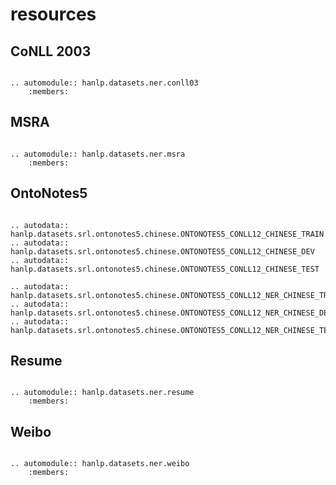 # resources

## CoNLL 2003

```{eval-rst}

.. automodule:: hanlp.datasets.ner.conll03
    :members:

```

## MSRA

```{eval-rst}

.. automodule:: hanlp.datasets.ner.msra
    :members:

```

## OntoNotes5

```{eval-rst}

.. autodata:: hanlp.datasets.srl.ontonotes5.chinese.ONTONOTES5_CONLL12_CHINESE_TRAIN
.. autodata:: hanlp.datasets.srl.ontonotes5.chinese.ONTONOTES5_CONLL12_CHINESE_DEV
.. autodata:: hanlp.datasets.srl.ontonotes5.chinese.ONTONOTES5_CONLL12_CHINESE_TEST

.. autodata:: hanlp.datasets.srl.ontonotes5.chinese.ONTONOTES5_CONLL12_NER_CHINESE_TRAIN
.. autodata:: hanlp.datasets.srl.ontonotes5.chinese.ONTONOTES5_CONLL12_NER_CHINESE_DEV
.. autodata:: hanlp.datasets.srl.ontonotes5.chinese.ONTONOTES5_CONLL12_NER_CHINESE_TEST

```

## Resume

```{eval-rst}

.. automodule:: hanlp.datasets.ner.resume
    :members:
```

## Weibo


```{eval-rst}

.. automodule:: hanlp.datasets.ner.weibo
    :members:
```